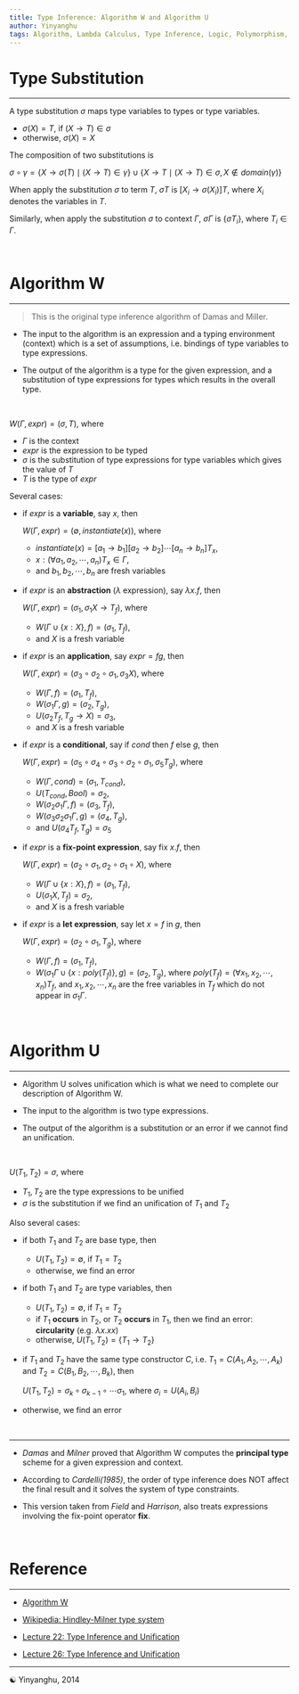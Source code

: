 ```yaml
---
title: Type Inference: Algorithm W and Algorithm U
author: Yinyanghu
tags: Algorithm, Lambda Calculus, Type Inference, Logic, Polymorphism, Type System, Hindley-Milner
---
```


# Type Substitution

---

A type substitution $\sigma$ maps type variables to types or type variables.

* $\sigma(X) = T$, if $(X \rightarrow T) \in \sigma$
* otherwise, $\sigma(X) = X$

The composition of two substitutions is

$\sigma \circ \gamma = \{X \rightarrow \sigma(T) \mid (X \rightarrow T) \in \gamma\} \cup \{X \rightarrow T \mid (X \rightarrow T) \in \sigma, X \not\in domain(\gamma)\}$

When apply the substitution $\sigma$ to term $T$, $\sigma T$ is $[X_i \rightarrow \sigma(X_i)]T$, where $X_i$ denotes the variables in $T$.

Similarly, when apply the substitution $\sigma$ to context $\Gamma$, $\sigma \Gamma$ is $\{\sigma T_i\}$, where $T_i \in \Gamma$.

<br />

# Algorithm W

---

> This is the original type inference algorithm of Damas and Miller.

* The input to the algorithm is an expression and a typing environment (context) which is a set of assumptions, i.e. bindings of type variables to type expressions.

* The output of the algorithm is a type for the given expression, and a substitution of type expressions for types which results in the overall type.

<br />

$W(\Gamma, expr) = (\sigma, T)$, where

* $\Gamma$ is the context
* $expr$ is the expression to be typed
* $\sigma$ is the substitution of type expressions for type variables which gives the value of $T$
* $T$ is the type of $expr$

Several cases:

* if $expr$ is a **variable**, say $x$, then

	$W(\Gamma, expr) = (\emptyset, instantiate(x))$, where

    * $instantiate(x) = [a_1 \rightarrow b_1][a_2 \rightarrow b_2]\cdots[a_n \rightarrow b_n]T_x$,
    * $x:(\forall a_1, a_2, \cdots, a_n)T_x \in \Gamma$,
    * and $b_1, b_2, \cdots, b_n$ are fresh variables
	

* if $expr$ is an **abstraction** ($\lambda$ expression), say $\lambda x.f$, then

	$W(\Gamma, expr) = (\sigma_1, \sigma_1 X \rightarrow T_f)$, where
	
	* $W(\Gamma \cup \{x:X\}, f) = (\sigma_1, T_f)$,
	* and $X$ is a fresh variable


* if $expr$ is an **application**, say $expr = f g$, then

	$W(\Gamma, expr) = (\sigma_3 \circ \sigma_2 \circ \sigma_1, \sigma_3 X)$, where
	
	* $W(\Gamma, f) = (\sigma_1, T_f)$,
	* $W(\sigma_1 \Gamma, g) = (\sigma_2, T_g)$,
	* $U(\sigma_2 T_f, T_g \rightarrow X) = \sigma_3$,
	* and $X$ is a fresh variable
	

* if $expr$ is a **conditional**, say if $cond$ then $f$ else $g$, then
	
	$W(\Gamma, expr) = (\sigma_5 \circ \sigma_4 \circ \sigma_3 \circ \sigma_2 \circ \sigma_1, \sigma_5 T_g)$, where
	
	* $W(\Gamma, cond) = (\sigma_1, T_{cond})$,
    * $U(T_{cond}, Bool) = \sigma_2$,
    * $W(\sigma_2 \sigma_1 \Gamma, f) = (\sigma_3, T_f)$,
    * $W(\sigma_3 \sigma_2 \sigma_1 \Gamma, g) = (\sigma_4, T_g)$,
    * and $U(\sigma_4 T_f, T_g) = \sigma_5$


* if $expr$ is a **fix-point expression**, say fix $x.f$, then

    $W(\Gamma, expr) = (\sigma_2 \circ \sigma_1,\sigma_2 \circ \sigma_1 \circ X)$, where

    * $W(\Gamma \cup \{ x:X \}, f) = (\sigma_1, T_f)$,
    * $U(\sigma_1 X, T_f) = \sigma_2$,
    * and $X$ is a fresh variable

* if $expr$ is a **let expression**, say let $x = f$ in $g$, then

	$W(\Gamma, expr) = (\sigma_2 \circ \sigma_1, T_g)$, where

	* $W(\Gamma, f) = (\sigma_1, T_f)$,
	* $W(\sigma_1 \Gamma \cup \{ x:poly(T_f) \}, g) = (\sigma_2, T_g)$, where $poly(T_f) = (\forall x_1, x_2, \cdots, x_n)T_f$, and $x_1, x_2, \cdots, x_n$ are the free variables in $T_f$ which do not appear in $\sigma_1 \Gamma$.

<br />

# Algorithm U

---

* Algorithm U solves unification which is what we need to complete our description of Algorithm W.

* The input to the algorithm is two type expressions.

* The output of the algorithm is a substitution or an error if we cannot find an unification.

<br />

$U(T_1, T_2) = \sigma$, where

* $T_1, T_2$ are the type expressions to be unified
* $\sigma$ is the substitution if we find an unification of $T_1$ and $T_2$


Also several cases:

* if both $T_1$ and $T_2$ are base type, then

    * $U(T_1, T_2) = \emptyset$, if $T_1 = T_2$
    * otherwise, we find an error

* if both $T_1$ and $T_2$ are type variables, then

    * $U(T_1, T_2) = \emptyset$, if $T_1 = T_2$
    * if $T_1$ **occurs** in $T_2$, or $T_2$ **occurs** in $T_1$, then we find an error: **circularity** (e.g. $\lambda x. x x$)
    * otherwise, $U(T_1, T_2) = \{T_1 \rightarrow T_2\}$

* if $T_1$ and $T_2$ have the same type constructor $C$, i.e. $T_1 = C(A_1, A_2, \cdots, A_k)$ and $T_2 = C(B_1, B_2, \cdots, B_k)$, then

    $U(T_1, T_2) = \sigma_k \circ \sigma_{k - 1} \circ \cdots \sigma_1$, where $\sigma_i = U(A_i, B_i)$

* otherwise, we find an error

<br />

---

* _Damas_ and _Milner_ proved that Algorithm W computes the **principal type** scheme for a given expression and context.

* According to _Cardelli(1985)_, the order of type inference does NOT affect the final result and it solves the system of type constraints.

* This version taken from _Field_ and _Harrison_, also treats expressions involving the fix-point operator **fix**.

<br />

# Reference

---

* [Algorithm W](http://www.exso.com/courses/cs101a/slides/ml/sml10/node19.html)

* [Wikipedia: Hindley-Milner type system](https://en.wikipedia.org/wiki/Hindley%E2%80%93Milner_type_system)

* [Lecture 22: Type Inference and Unification](http://inst.eecs.berkeley.edu/~cs164/sp11/lectures/lecture22.pdf)

* [Lecture 26: Type Inference and Unification](http://www.cs.cornell.edu/courses/cs3110/2011sp/lectures/lec26-type-inference/type-inference.htm)

-----

☯ Yinyanghu, 2014
